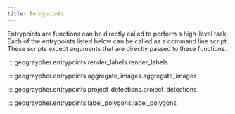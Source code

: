 ```yaml
---
title: Entrypoints
---
```

Entrypoints are functions can be directly called to perform a high-level task. Each of the entrypoints listed below can be called as a command line script. These scripts except arguments that are directly passed to these functions.


::: geograypher.entrypoints.render_labels.render_labels

::: geograypher.entrypoints.aggregate_images.aggregate_images

::: geograypher.entrypoints.project_detections.project_detections

::: geograypher.entrypoints.label_polygons.label_polygons

